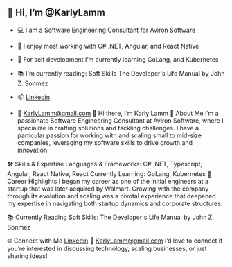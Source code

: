 ## 👋 Hi, I’m @KarlyLamm 
- 💻 I am a Software Engineering Consultant for Aviron Software
- 👀 I enjoy most working with C# .NET, Angular, and React Native
- 🌱 For self development I’m currently learning GoLang, and Kubernetes
- 📚 I'm currently reading: Soft Skills The Developer's Life Manual by John Z. Sonmez
- 📫 [Linkedin](https://www.linkedin.com/in/karly-lamm-0289a9141/) 

- 📧 KarlyLamm@gmail.com
👋 Hi there, I’m Karly Lamm
🌟 About Me
I’m a passionate Software Engineering Consultant at Aviron Software, where I specialize in crafting solutions and tackling challenges. I have a particular passion for working with and scaling small to mid-size companies, leveraging my software skills to drive growth and innovation.

🛠️ Skills & Expertise
Languages & Frameworks: C# .NET, Typescript, Angular, React Native, React
Currently Learning: GoLang, Kubernetes
🚀 Career Highlights
I began my career as one of the initial engineers at a startup that was later acquired by Walmart. Growing with the company through its evolution and scaling was a pivotal experience that deepened my expertise in navigating both startup dynamics and corporate structures.

📚 Currently Reading
Soft Skills: The Developer's Life Manual by John Z. Sonmez

🌐 Connect with Me
[Linkedin](https://www.linkedin.com/in/karly-lamm-0289a9141/) 
📧 KarlyLamm@gmail.com
I’d love to connect if you’re interested in discussing technology, scaling businesses, or just sharing ideas!

<!---
KarlyLamm/KarlyLamm is a ✨ special ✨ repository because its `README.md` (this file) appears on your GitHub profile.
You can click the Preview link to take a look at your changes.
--->
